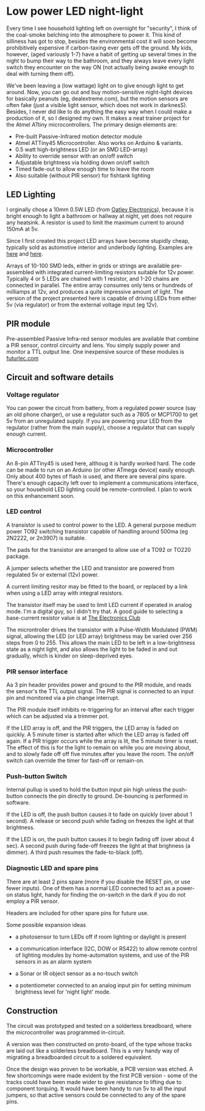 Low power LED night-light
=========================
 
 
Every time I see household lighting left on overnight for "security",
I think of the coal-smoke belching into the atmosphere to power
it. This kind of silliness has got to stop, besides the environmental
cost it will soon become prohibitively expensive if carbon-taxing ever
gets off the ground. My kids, however, (aged variously 1-7) have a
habit of getting up several times in the night to bump their way to
the bathroom, and they always leave every light switch they encounter
on the way ON (not actually being awake enough to deal with turning
them off).
 
We've been leaving a (low wattage) light on to give enough light to
get around. Now, you can go out and buy motion-sensitive night-light
devices for basically peanuts (eg, dealextreme.com), but the motion
sensors are often fake (just a visible light sensor, which does not
work in darknesS).  Besides, I never did like to do anything the easy
way when I could make a production of it, so I designed my own. It
makes a neat trainer project for the Atmel ATtiny
microcontrollers. The primary design elements are:
 
- Pre-built Passive-Infrared motion detector module
- Atmel ATTiny45 Microcontroller.  Also works on Arduino & variants.
- 0.5 watt high-brightness LED (or an SMD LED-array)
- Ability to override sensor with an on/off switch
- Adjustable brightness via holding down on/off switch
- Timed fade-out to allow enough time to leave the room
- Also suitable (without PIR sensor) for fishtank lighting
 
## LED Lighting
 
I orginally chose a 10mm 0.5W LED (from <a
href="http://secure.oatleyelectronics.com//product_info.php?cPath=73&products_id=696&osCsid=00d3c7b2bdcd169658b44d27a120d9f2">Oatley
Electronics</a>), because it is bright enough to light a bathroom or
hallway at night, yet does not require any heatsink.  A resistor is
used to limit the maximum current to around 150mA at 5v.
 
Since I first created this project LED arrays have become stupidly
cheap, typically sold as automotive interior and underbody lighting.
Examples are <a
href="http://dealextreme.com/details.dx/sku.11303">here</a> and <a
href="http://www.dealextreme.com/details.dx/sku.3874">here</a>.
 
Arrays of 10-100 SMD leds, either in grids or strings are available
pre-assembled with integrated current-limiting resistors suitable for
12v power.  Typically 4 or 5 LEDs are chained with 1 resistor, and 1-20
chains are connected in parallel.  The entire array consumes only tens
or hundreds of milliamps at 12v, and produces a quite impressive
amount of light.  The version of the project presented here is capable
of driving LEDs from either 5v (via regulator) or from the external
voltage input (eg 12v).
 
## PIR module
 
Pre-assembled Passive Infra-red sensor modules are available that
combine a PIR sensor, control circuirty and lens.   You simply supply
power and monitor a TTL output line.   One inexpensive source of these modules is
<a href="http://futurlec.com/PIR_Sensors.shtml">futurlec.com</a>
 
## Circuit and software details
 
### Voltage regulator 

You can power the circuit from battery, from a regulated power source
(say an old phone charger), or use a regulator such as a 7805 or
MCP1700 to get 5v from an unregulated supply.  If you are powering
your LED from the regulator (rather from the main supply), choose a
regulator that can supply enough current.
 
### Microcontroller 

An 8-pin ATTiny45 is used here, althoug it is hardly worked hard.  The
code can be made to run on an Arduino (or other ATmega device) easily
enough.  Only about 400 bytes of flash is used, and there are several
pins spare.  There's enough capacity left over to implement a
communications interface, so your household LED lighting could be
remote-controlled.  I plan to work on this enhancement soon.

### LED control 

A transistor is used to control power to the LED.  A general purpose
medium power TO92 switching transistor capable of handling around
500ma (eg 2N2222, or 2n3907) is suitable.

The pads for the transistor are arranged to allow use of a TO92 or
TO220 package.

A jumper selects whether the LED and transistor are powered from
regulated 5v or external (12v) power.

A current limiting resitor may be fitted to the board, or replaced
by a link when using a LED array with integral resistors.

The transistor itself may be used to limit LED current if operated in
analog mode.  I'm a digital guy, so I didn't try that.  A good guide
to selecting a base-current resistor value is at <a
href="http://www.kpsec.freeuk.com/trancirc.htm#npn">The Electronics
Club</a>

The microntroller drives the transistor with a Pulse-Width Modulated
(PWM) signal, allowing the LED (or LED array) brightness may be varied
over 256 steps from 0 to 255.  This allows the main LED to be left in
a low-brightness state as a night light, and also allows the light to
be faded in and out gradually, which is kinder on sleep-deprived eyes.

### PIR sensor interface

Aa 3 pin header provides power and ground to the PIR module, and reads
the sensor's the TTL output signal.  The PIR signal is connected to an
input pin and monitored via a pin change interrupt.

The PIR module itself inhibits re-triggering for an interval after
each trigger which can be adjusted via a trimmer pot.

If the LED array is off, and the PIR triggers, the LED array is
faded on quickly.  A 5 minute timer is started after which the LED array is
faded off again.   If a PIR trigger occurs while the array is lit,
the 5 minute timer is reset.   The effect of this is for the light
to remain on while you are moving about, and to slowly fade off off five
minutes after you leave the room.    The on/off switch can
override the timer for fast-off or remain-on.

### Push-button Switch 

Internal pullup is used to hold the button input pin high
unless the push-button connects the pin directly to ground.
De-bouncing is performed in software.

If the LED is off, the push button causes it to fade on quickly
(over about 1 second).  A release or second push while fading on
freezes the light at that brightness.

If the LED is on, the push button causes it to begin fading off
(over about 4 sec).  A second push during fade-off freezes the
light at that brighness (a dimmer).  A third push resumes the
fade-to-black (off).

### Diagnostic LED and spare pins

There are at least 2 pins spare (more if you disable the RESET pin, or
use fewer inputs).  One of them has a normal LED connected to act as a
power-on status light, handy for finding the on-switch in the dark if
you do not employ a PIR sensor.

Headers are included for other spare pins for future use.  

Some possible expansion ideas

- a photosensor to turn LEDs off if room lighting or daylight is
present

- a communication interface (I2C, DOW or RS422) to allow remote
control of lighting modules by home-automation systems, and use of
the PIR sensors in as an alarm system

- a Sonar or IR object sensor as a no-touch switch 

- a potentiometer connected to an analog input pin for setting minimum
  brightness level for 'night light' mode.


## Construction

The circuit was prototyped and tested on a solderless breadboard,
where the microcontroller was programmed in-circuit.

A version was then constructed on proto-board, of the type whose
tracks are laid out like a solderless breadboard.  This is a very
handy way of migrating a breadboarded circuit to a soldered
equivalent.

Once the design was proven to be workable, a PCB version was etched.
A few shortcomings were made evident by the first PCB version - some
of the tracks could have been made wider to give resistance to lifting
due to component torquing.   It would have been handy to run 5v to all
the input jumpers, so that active sensors could be connected to any of
the spare pins.
